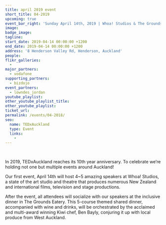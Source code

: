 ```yaml
---
title: april 2019 event
short_title: 04-2019
upcoming: true
event_bar_right: 'Sunday April 14th, 2019 | Whoa! Studios & The Grounds, Henderson'
image:
badge_image:
tagline:
start_date: 2019-04-14 00:00:00 +1200
end_date: 2019-04-14 00:00:00 +1200
address: '8 Henderson Valley Rd, Henderson, Auckland'
people:
flikr_galleries:
  -
major_partners:
  - vodafone
supporting_partners:
  - bizdojo
event_partners:
  - lowndes_jordan
youtube_playlist:
other_youtube_playlist_title:
other_youtube_playlist:
ticket_url:
permalink: /events/04-2018/
seo:
  name: TEDxAuckland
  type: Event
  links:
    -
---
```


&nbsp;

In 2019, TEDxAuckland reaches its 10th year anniversary. To celebrate we’re holding not one but multiple events around Auckland!

Our first event, April 14th will host 4~5 amazing speakers at Whoa! Studios, a state of the art studio and theatre that produces numerous New Zealand and international films, television and stage productions.

After the event, all attendees will socialize with our speakers at the inclusive dinner in The Grounds Eatery. This 5-course themed shared dinner, accompanied with wine and drinks, will be orchestrated by the acclaimed and multi-award winning Kiwi chef, Ben Bayly, conjuring it up with local produce from West Auckland.